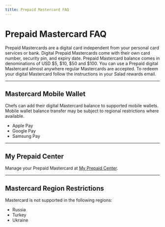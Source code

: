 ```yaml
---
title: Prepaid Mastercard FAQ
---
```


# Prepaid Mastercard FAQ

Prepaid Mastercards are a digital card independent from your personal card services or bank. Digital Prepaid Mastercards come with their own card number, security pin, and expiry date. Prepaid Mastercard balance comes in denominations of USD $5, $10, $50 and $100. You can use a Prepaid digital Mastercard almost anywhere regular Mastercards are accepted. To redeem your digital Mastercard follow the instructions in your Salad rewards email.

* * *

## Mastercard Mobile Wallet

Chefs can add their digital Mastercard balance to supported mobile wallets. Mobile wallet balance transfer may be subject to regional restrictions where available.

- Apple Pay
- Google Pay
- Samsung Pay

* * *

## My Prepaid Center

Manage your Prepaid Mastercard at [My Prepaid Center](https://myprepaidcenter.com/home).

* * *

## Mastercard Region Restrictions

Mastercard is not supported in the following regions:

- Russia
- Turkey
- Ukraine
